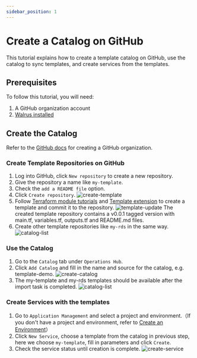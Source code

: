 ```yaml
---
sidebar_position: 1
---
```


# Create a Catalog on GitHub

This tutorial explains how to create a template catalog on GitHub, use the catalog to sync templates, and create services from the templates.

## Prerequisites

To follow this tutorial, you will need:
1. A GitHub organization account
2. [Walrus installed](/deploy/standalone)

## Create the Catalog
Refer to the [GitHub docs](https://docs.github.com/en/organizations/collaborating-with-groups-in-organizations/creating-a-new-organization-from-scratch) for creating a GitHub organization.

### Create Template Repositories on GitHub

1. Log into GitHub, click `New repository` to create a new repository.
2. Give the repository a name like `my-template`.
3. Check the `add a README file` option.
4. Click `Create repository`.
  ![create-template](/img/v0.3.0/tutorials/catalog-on-github/create-template.png)
5. Follow [Terraform module tutorials](https://developer.hashicorp.com/terraform/tutorials/modules) and [Template extension](/operation/template#variable-style-extension) to create a template and commit it to the repository.
  ![template-update](/img/v0.3.0/tutorials/catalog-on-github/template-update.png)
  The created template repository contains a v0.0.1 tagged version with main.tf, variables.tf, outputs.tf and README.md files.
6. Create other template repositories like `my-rds` in the same way.
![catalog-list](/img/v0.3.0/tutorials/catalog-on-github/list-us.png)

### Use the Catalog

1. Go to the `Catalog` tab under `Operations Hub`.
2. Click `Add Catalog` and fill in the name and source for the catalog, e.g. template-demo.
![create-catalog](/img/v0.3.0/tutorials/catalog-on-github/create-catalog-us.png)
3. The my-template and my-rds templates should be available after the import task is completed.
![catalog-list](/img/v0.3.0/tutorials/catalog-on-github/catalog-template-us.png)

### Create Services with the templates

1. Go to `Application Management` and select a project and environment.（If you don't have a project and environment, refer to [Create an Environment](/application/environment)）
2. Click `New Service`, choose a template from the catalog in previous step, here we choose `my-template`, fill in parameters and click `Create`.
3. Check the service status until creation is complete.
![create-service](/img/v0.3.0/tutorials/catalog-on-github/create-service-us.png)